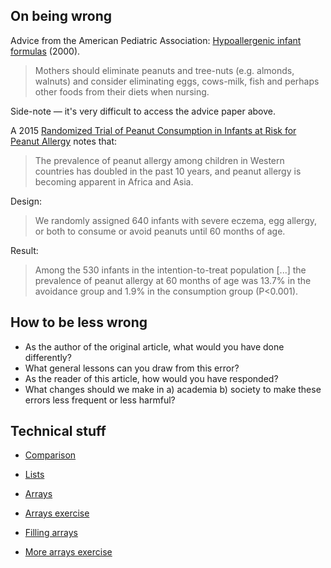 ## On being wrong

Advice from the American Pediatric Association: [Hypoallergenic infant
formulas](https://pubmed.ncbi.nlm.nih.gov/10920165) (2000).

> Mothers should eliminate peanuts and tree-nuts (e.g. almonds, walnuts) and
consider eliminating eggs, cows-milk, fish and perhaps other foods from their
diets when nursing.

Side-note — it's very difficult to access the advice paper above.

A 2015 [Randomized Trial of Peanut Consumption in Infants at Risk for Peanut
Allergy](https://www.nejm.org/doi/full/10.1056/NEJMoa1414850) notes that:

> The prevalence of peanut allergy among children in Western countries has
doubled in the past 10 years, and peanut allergy is becoming apparent in
Africa and Asia.

Design:

> We randomly assigned 640 infants with severe eczema, egg allergy, or both to
consume or avoid peanuts until 60 months of age.

Result:

> Among the 530 infants in the intention-to-treat population [...] the
prevalence of peanut allergy at 60 months of age was 13.7% in the avoidance
group and 1.9% in the consumption group (P<0.001).

## How to be less wrong

* As the author of the original article, what would you have done differently?
* What general lessons can you draw from this error?
* As the reader of this article, how would you have responded?
* What changes should we make in a) academia b) society to make these errors
  less frequent or less harmful?

## Technical stuff

* [Comparison](https://lisds.github.io/textbook/data-types/Comparison)
* [Lists](https://lisds.github.io/textbook/data-types/lists)
* [Arrays](https://lisds.github.io/textbook/arrays/Arrays)
* [Arrays exercise](https://ds.lis.2i2c.cloud/hub/user-redirect/git-pull?repo=https%3A//github.com/lisds/arrays&subPath=arrays.ipynb)

* [Filling arrays](https://lisds.github.io/textbook/arrays/filling_arrays)
* [More arrays
  exercise](https://ds.lis.2i2c.cloud/hub/user-redirect/git-pull?repo=https%3A//github.com/lisds/morer_arrays&subPath=morer_arrays.ipynb)
